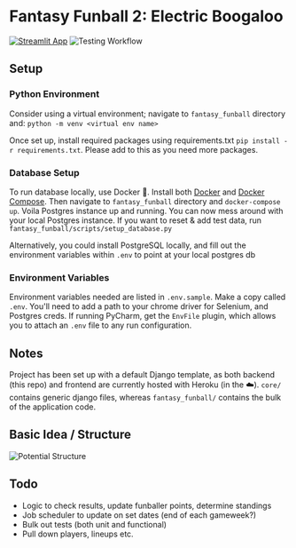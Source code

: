 # Fantasy Funball 2: Electric Boogaloo

[![Streamlit App](https://static.streamlit.io/badges/streamlit_badge_black_white.svg)](http://fantasy-funball-streamlit.herokuapp.com/)
![Testing Workflow](https://github.com/p-ml/fantasy_funball/actions/workflows/testing_workflow.yml/badge.svg)


## Setup
### Python Environment
Consider using a virtual environment; navigate to `fantasy_funball` directory and:
```python -m venv <virtual env name>```

Once set up, install required packages using requirements.txt
`pip install -r requirements.txt`. Please add to this as you need more packages.

### Database Setup
To run database locally, use Docker :whale:. Install both 
[Docker](https://docs.docker.com/get-docker/) and 
[Docker Compose](https://docs.docker.com/compose/install/). Then navigate to 
`fantasy_funball` directory and `docker-compose up`. Voila Postgres instance up and 
running. You can now mess around with your local Postgres instance. If you want to
reset & add test data, run `fantasy_funball/scripts/setup_database.py`

Alternatively, you could install PostgreSQL locally, and fill out the environment
variables within `.env` to point at your local postgres db

### Environment Variables
Environment variables needed are listed in `.env.sample`. Make a copy called `.env`.
You'll need to add a path to your chrome driver for Selenium, and Postgres creds.
If running PyCharm, get the `EnvFile` plugin, which allows you to attach an `.env` file to any run
configuration.

## Notes
Project has been set up with a default Django template, as both backend (this repo) 
and frontend are currently hosted with Heroku (in the :cloud:).
`core/` contains generic django files, whereas `fantasy_funball/` contains the bulk
of the application code.

## Basic Idea / Structure
![Potential Structure](docs/fantasy_funball_structure.png)

## Todo
- Logic to check results, update funballer points, determine standings
- Job scheduler to update on set dates (end of each gameweek?)
- Bulk out tests (both unit and functional)
- Pull down players, lineups etc.
